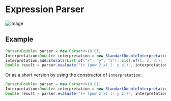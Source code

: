 # Expression Parser

![image](https://user-images.githubusercontent.com/46029684/193451514-bc5c0f70-8ed6-4007-9edd-745122ddf476.png)



## Example

```java
Parser<Double> parser = new Parser<>(0.0);
Interpretation<Double> interpretation = new StandartDoubleInterpretation();
interpretation.addLiterals(List.of("x", "y", "z"), List.of(1, 2, 3));
Double result = parser.evaluate("(+ (pow 2 x) (- y z))", interpretation);
```

Or as a short version by using the constructor of `Interpretation`:

```java
Parser<Double> parser = new Parser<>(0.0);
Interpretation<Double> interpretation = new StandartDoubleInterpretation(List.of("x", "y", "z"), List.of(1, 2, 3));
Double result = parser.evaluate("(+ (pow 2 x) (- y z))", interpretation);
```
